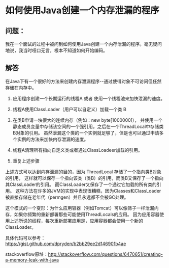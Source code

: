 # 如何使用Java创建一个内存泄漏的程序

## 问题：
我在一个面试的过程中被问到如何使用Java创建一个内存泄漏的程序。毫无疑问地说，我当时哑口无言，根本不知道如何开始编码。

## 解答
在Java下有一个很好的方法来创建内存泄漏程序--通过使得对象不可访问但任然存储在内存中。

1. 应用程序创建一个长期运行的线程A 或者 使用一个线程池来加快泄漏的速度。

2. 线程A使用ClassLoader（用户可以自定义）加载一个类 B

3. 在类B申请一块很大的连续内存（例如：new byte[1000000]），
并使用一个静态成员变量中存储该空间的一个强引用，之后在一个ThreadLocal中存储类B对象的引用。
虽然泄漏这个类的一个实例就足够了，但是也可以通过申请多个实例的方法来加快内存泄漏的速度。

4. 线程A清理所有指向自定义类或者通过ClassLoadeer加载的引用。

5. 重复上述步骤

上述方式可以达到内存泄漏的目的，因为 ThreadLocal 存储了一个指向类B对象的引用，
这样就可以保存一个指向该类（类B）的引用，而类B又保存了一个指向其ClassLoader的引用。
而ClassLoader又保存了一个通过它加载的所有类的引用。
这种方法在许多的JVM的实现中表现很糟糕，因为Classes和ClassLoader被直接存储在老年代（permgen）并且永远都不会被GC处理。

这个模式的一个变形：为什么应用容器（例如Tomcat）可以像筛子一样泄漏内存，如果你频繁的重新部署那些可能使用ThreadLocals的应用。
因为应用容器使用上述所说的线程，每次重新部署应用是，应用容器都会使用一个新的ClassLoader。

具体代码可以参考：https://gist.github.com/dpryden/b2bb29ee2d146901b4ae

stackoverflow原址：http://stackoverflow.com/questions/6470651/creating-a-memory-leak-with-java
